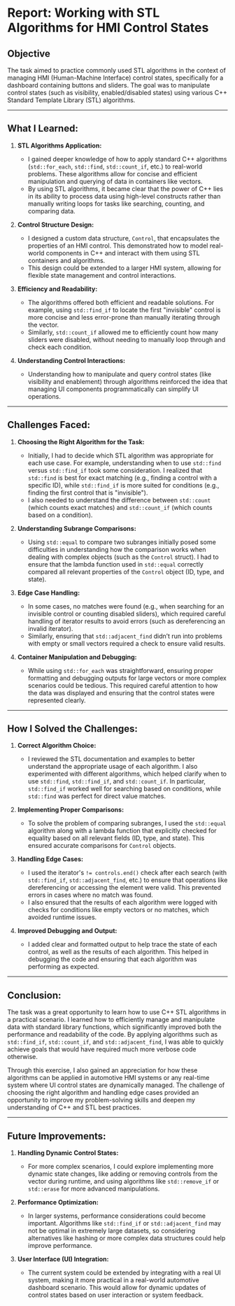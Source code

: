 # Report: Working with STL Algorithms for HMI Control States

## Objective

The task aimed to practice commonly used STL algorithms in the context of managing HMI (Human-Machine Interface) control states, specifically for a dashboard containing buttons and sliders. The goal was to manipulate control states (such as visibility, enabled/disabled states) using various C++ Standard Template Library (STL) algorithms.

---

## What I Learned:

1. **STL Algorithms Application:**
   - I gained deeper knowledge of how to apply standard C++ algorithms (`std::for_each`, `std::find`, `std::count_if`, etc.) to real-world problems. These algorithms allow for concise and efficient manipulation and querying of data in containers like vectors.
   - By using STL algorithms, it became clear that the power of C++ lies in its ability to process data using high-level constructs rather than manually writing loops for tasks like searching, counting, and comparing data.

2. **Control Structure Design:**
   - I designed a custom data structure, `Control`, that encapsulates the properties of an HMI control. This demonstrated how to model real-world components in C++ and interact with them using STL containers and algorithms.
   - This design could be extended to a larger HMI system, allowing for flexible state management and control interactions.

3. **Efficiency and Readability:**
   - The algorithms offered both efficient and readable solutions. For example, using `std::find_if` to locate the first "invisible" control is more concise and less error-prone than manually iterating through the vector.
   - Similarly, `std::count_if` allowed me to efficiently count how many sliders were disabled, without needing to manually loop through and check each condition.

4. **Understanding Control Interactions:**
   - Understanding how to manipulate and query control states (like visibility and enablement) through algorithms reinforced the idea that managing UI components programmatically can simplify UI operations. 

---

## Challenges Faced:

1. **Choosing the Right Algorithm for the Task:**
   - Initially, I had to decide which STL algorithm was appropriate for each use case. For example, understanding when to use `std::find` versus `std::find_if` took some consideration. I realized that `std::find` is best for exact matching (e.g., finding a control with a specific ID), while `std::find_if` is more suited for conditions (e.g., finding the first control that is "invisible").
   - I also needed to understand the difference between `std::count` (which counts exact matches) and `std::count_if` (which counts based on a condition).

2. **Understanding Subrange Comparisons:**
   - Using `std::equal` to compare two subranges initially posed some difficulties in understanding how the comparison works when dealing with complex objects (such as the `Control` struct). I had to ensure that the lambda function used in `std::equal` correctly compared all relevant properties of the `Control` object (ID, type, and state).

3. **Edge Case Handling:**
   - In some cases, no matches were found (e.g., when searching for an invisible control or counting disabled sliders), which required careful handling of iterator results to avoid errors (such as dereferencing an invalid iterator).
   - Similarly, ensuring that `std::adjacent_find` didn’t run into problems with empty or small vectors required a check to ensure valid results.

4. **Container Manipulation and Debugging:**
   - While using `std::for_each` was straightforward, ensuring proper formatting and debugging outputs for large vectors or more complex scenarios could be tedious. This required careful attention to how the data was displayed and ensuring that the control states were represented clearly.

---

## How I Solved the Challenges:

1. **Correct Algorithm Choice:**
   - I reviewed the STL documentation and examples to better understand the appropriate usage of each algorithm. I also experimented with different algorithms, which helped clarify when to use `std::find`, `std::find_if`, and `std::count_if`. In particular, `std::find_if` worked well for searching based on conditions, while `std::find` was perfect for direct value matches.

2. **Implementing Proper Comparisons:**
   - To solve the problem of comparing subranges, I used the `std::equal` algorithm along with a lambda function that explicitly checked for equality based on all relevant fields (ID, type, and state). This ensured accurate comparisons for `Control` objects.

3. **Handling Edge Cases:**
   - I used the iterator's `!= controls.end()` check after each search (with `std::find_if`, `std::adjacent_find`, etc.) to ensure that operations like dereferencing or accessing the element were valid. This prevented errors in cases where no match was found.
   - I also ensured that the results of each algorithm were logged with checks for conditions like empty vectors or no matches, which avoided runtime issues.

4. **Improved Debugging and Output:**
   - I added clear and formatted output to help trace the state of each control, as well as the results of each algorithm. This helped in debugging the code and ensuring that each algorithm was performing as expected.

---

## Conclusion:

The task was a great opportunity to learn how to use C++ STL algorithms in a practical scenario. I learned how to efficiently manage and manipulate data with standard library functions, which significantly improved both the performance and readability of the code. By applying algorithms such as `std::find_if`, `std::count_if`, and `std::adjacent_find`, I was able to quickly achieve goals that would have required much more verbose code otherwise. 

Through this exercise, I also gained an appreciation for how these algorithms can be applied in automotive HMI systems or any real-time system where UI control states are dynamically managed. The challenge of choosing the right algorithm and handling edge cases provided an opportunity to improve my problem-solving skills and deepen my understanding of C++ and STL best practices.

---

## Future Improvements:

1. **Handling Dynamic Control States:**
   - For more complex scenarios, I could explore implementing more dynamic state changes, like adding or removing controls from the vector during runtime, and using algorithms like `std::remove_if` or `std::erase` for more advanced manipulations.

2. **Performance Optimization:**
   - In larger systems, performance considerations could become important. Algorithms like `std::find_if` or `std::adjacent_find` may not be optimal in extremely large datasets, so considering alternatives like hashing or more complex data structures could help improve performance.

3. **User Interface (UI) Integration:**
   - The current system could be extended by integrating with a real UI system, making it more practical in a real-world automotive dashboard scenario. This would allow for dynamic updates of control states based on user interaction or system feedback.
